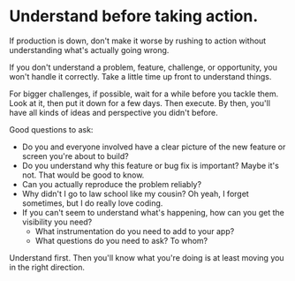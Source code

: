 # Understand before taking action.

If production is down, don't make it worse by rushing to action without understanding what's actually going wrong.

If you don't understand a problem, feature, challenge, or opportunity, you won't handle it correctly.
Take a little time up front to understand things.

For bigger challenges, if possible, wait for a while before you tackle them.
Look at it, then put it down for a few days.
Then execute.
By then, you'll have all kinds of ideas and perspective you didn't before.

Good questions to ask:
- Do you and everyone involved have a clear picture of the new feature or screen you're about to build?
- Do you understand why this feature or bug fix is important? Maybe it's not. That would be good to know.
- Can you actually reproduce the problem reliably?
- Why didn't I go to law school like my cousin? Oh yeah, I forget sometimes, but I do really love coding.
- If you can't seem to understand what's happening, how can you get the visibility you need?
  - What instrumentation do you need to add to your app?
  - What questions do you need to ask? To whom?

Understand first. Then you'll know what you're doing is at least moving you in the right direction.

